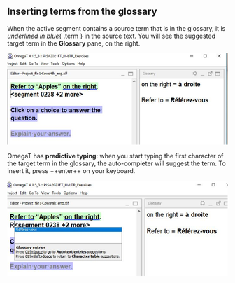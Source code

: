 ## Inserting terms from the glossary

When the active segment contains a source term that is in the glossary, it is _underlined in blue_{ .term } in the source text.
You will see the suggested target term in the **Glossary** pane, on the right.

![](../_img/20_glossary_term.jpg)

OmegaT has **predictive typing**: when you start typing the first character of the target term in the glossary, the auto-completer will suggest the term. To insert it, press ++enter++ on your keyboard.

![](../_img/21_predictive_typing.jpg)
